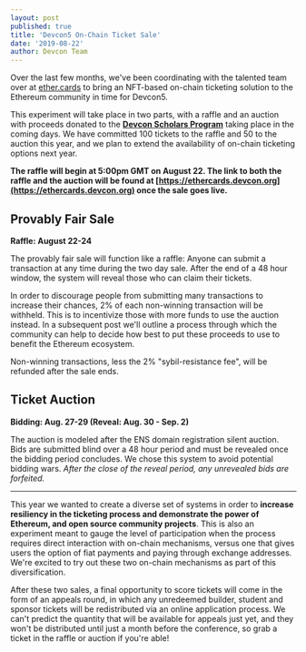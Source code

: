 ```yaml
---
layout: post
published: true
title: 'Devcon5 On-Chain Ticket Sale'
date: '2019-08-22'
author: Devcon Team
---
```


Over the last few months, we've been coordinating with the talented team over at [ether.cards](https://ether.cards) to bring an NFT-based on-chain ticketing solution to the Ethereum community in time for Devcon5.

This experiment will take place in two parts, with a raffle and an auction with proceeds donated to the **[Devcon Scholars Program](https://blog.ethereum.org/2019/08/20/announcing-the-devcon-scholars-program/)** taking place in the coming days. We have committed 100 tickets to the raffle and 50 to the auction this year, and we plan to extend the availability of on-chain ticketing options next year.

**The raffle will begin at 5:00pm GMT on August 22. The link to both the raffle and the auction will be found at [https://ethercards.devcon.org](https://ethercards.devcon.org) once the sale goes live.**

## Provably Fair Sale

**Raffle: August 22-24**

The provably fair sale will function like a raffle: Anyone can submit a transaction at any time during the two day sale. After the end of a 48 hour window, the system will reveal those who can claim their tickets.

In order to discourage people from submitting many transactions to increase their chances, 2% of each non-winning transaction will be withheld. This is to incentivize those with more funds to use the auction instead. In a subsequent post we'll outline a process through which the community can help to decide how best to put these proceeds to use to benefit the Ethereum ecosystem.

Non-winning transactions, less the 2% "sybil-resistance fee", will be refunded after the sale ends.

## Ticket Auction

**Bidding: Aug. 27-29 (Reveal: Aug. 30 - Sep. 2)**

The auction is modeled after the ENS domain registration silent auction. Bids are submitted blind over a 48 hour period and must be revealed once the bidding period concludes. We chose this system to avoid potential bidding wars. *After the close of the reveal period, any unrevealed bids are forfeited.*

***

This year we wanted to create a diverse set of systems in order to **increase resiliency in the ticketing process and demonstrate the power of Ethereum, and open source community projects**. This is also an experiment meant to gauge the level of participation when the process requires direct interaction with on-chain mechanisms, versus one that gives users the option of fiat payments and paying through exchange addresses. We're excited to try out these two on-chain mechanisms as part of this diversification.

After these two sales, a final opportunity to score tickets will come in the form of an appeals round, in which any unredeemed builder, student and sponsor tickets will be redistributed via an online application process. We can't predict the quantity that will be available for appeals just yet, and they won't be distributed until just a month before the conference, so grab a ticket in the raffle or auction if you're able!
